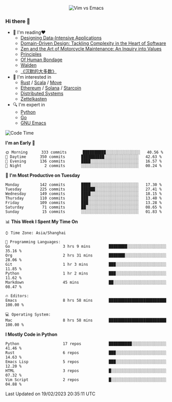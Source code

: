 <p align="center">
    <img src="https://gist.githubusercontent.com/coldnight/e696baffb094e71c96cb302118878eae/raw/40ea5053a6f66cc65f90f437e4173497da225958/banner.gif" alt="Vim vs Emacs" />
</p>

### Hi there 👋

- 📖 I'm reading❤️
    + [Designing Data-Intensive Applications](https://www.oreilly.com/library/view/designing-data-intensive-applications/9781491903063/)
    + [Domain-Driven Design: Tackling Complexity in the Heart of Software](https://www.dddcommunity.org/book/evans_2003/)
    + [Zen and the Art of Motorcycle Maintenance: An Inquiry into Values](https://en.wikipedia.org/wiki/Zen_and_the_Art_of_Motorcycle_Maintenance)
    + [Principles](https://www.principles.com/)
    + [Of Human Bondage](https://en.wikipedia.org/wiki/Of_Human_Bondage)
    + [Walden](https://en.wikipedia.org/wiki/Walden)
    + [《沉默的大多数》](https://en.wikipedia.org/wiki/Silent_majority)
- 🌱 I'm interested in
    + [Rust](https://www.rust-lang.org/) / [Scala](https://www.scala-lang.org/) / [Move](https://github.com/move-language/move/)
    + [Ethereum](https://ethereum.org/en/) / [Solana](https://solana.com/) / [Starcoin](https://github.com/starcoinorg/starcoin)
	+ [Distributed Systems](https://www.linuxzen.com/notes/topics/20200320174417_%E5%88%86%E5%B8%83%E5%BC%8F/)
	+ [Zettelkasten](https://www.linuxzen.com/notes/notes/20220120080920-slip_box/)
- 🔍 I'm expert in
    + [Python](https://www.python.org/)
    + [Go](https://go.dev/)
    + [GNU Emacs](https://www.gnu.org/software/emacs/)

<!--START_SECTION:waka-->
![Code Time](http://img.shields.io/badge/Code%20Time-1%2C908%20hrs%2023%20mins-blue)

**I'm an Early 🐤** 

```text
🌞 Morning      333 commits       ██████████░░░░░░░░░░░░░░░   40.56 % 
🌆 Daytime      350 commits       ██████████░░░░░░░░░░░░░░░   42.63 % 
🌃 Evening      136 commits       ████░░░░░░░░░░░░░░░░░░░░░   16.57 % 
🌙 Night          2 commits       ░░░░░░░░░░░░░░░░░░░░░░░░░   00.24 % 

```
📅 **I'm Most Productive on Tuesday** 

```text
Monday         142 commits       ████░░░░░░░░░░░░░░░░░░░░░   17.30 % 
Tuesday        225 commits       ██████░░░░░░░░░░░░░░░░░░░   27.41 % 
Wednesday      149 commits       ████░░░░░░░░░░░░░░░░░░░░░   18.15 % 
Thursday       110 commits       ███░░░░░░░░░░░░░░░░░░░░░░   13.40 % 
Friday         109 commits       ███░░░░░░░░░░░░░░░░░░░░░░   13.28 % 
Saturday        71 commits       ██░░░░░░░░░░░░░░░░░░░░░░░   08.65 % 
Sunday          15 commits       ░░░░░░░░░░░░░░░░░░░░░░░░░   01.83 % 

```


📊 **This Week I Spent My Time On** 

```text
⌚︎ Time Zone: Asia/Shanghai

💬 Programming Languages: 
Go                       3 hrs 9 mins        ████████░░░░░░░░░░░░░░░░░   35.16 % 
Org                      2 hrs 31 mins       ███████░░░░░░░░░░░░░░░░░░   28.06 % 
Git                      1 hr 3 mins         ███░░░░░░░░░░░░░░░░░░░░░░   11.85 % 
Python                   1 hr 2 mins         ███░░░░░░░░░░░░░░░░░░░░░░   11.62 % 
Markdown                 45 mins             ██░░░░░░░░░░░░░░░░░░░░░░░   08.47 % 

🔥 Editors: 
Emacs                    8 hrs 58 mins       █████████████████████████   100.00 % 

💻 Operating System: 
Mac                      8 hrs 58 mins       █████████████████████████   100.00 % 

```

**I Mostly Code in Python** 

```text
Python                   17 repos            ██████████░░░░░░░░░░░░░░░   41.46 % 
Rust                     6 repos             ███░░░░░░░░░░░░░░░░░░░░░░   14.63 % 
Emacs Lisp               5 repos             ███░░░░░░░░░░░░░░░░░░░░░░   12.20 % 
HTML                     3 repos             █░░░░░░░░░░░░░░░░░░░░░░░░   07.32 % 
Vim Script               2 repos             █░░░░░░░░░░░░░░░░░░░░░░░░   04.88 % 

```



 Last Updated on 19/02/2023 20:35:11 UTC
<!--END_SECTION:waka-->

